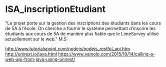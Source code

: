 # ISA_inscriptionEtudiant
"Le projet porte sur la gestion des inscriptions des étudiants dans les cours de 5A à l’école. On cherche a fournir le système permettant d’inscrire les étudiants aux cours de 5A de manière plus fiable que le LimeSurvey utilisé actuellement sur le web." M.S

http://www.tutorialspoint.com/nodejs/nodejs_restful_api.htm
http://unirest.io/java.html
https://www.vainolo.com/2015/10/14/calling-a-web-api-from-java-using-unirest/
